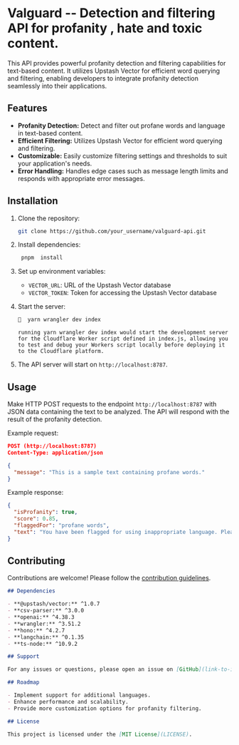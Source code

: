 # Valguard -- Detection and filtering API for profanity , hate and toxic content.

This API provides powerful profanity detection and filtering capabilities for text-based content. It utilizes Upstash Vector for efficient word querying and filtering, enabling developers to integrate profanity detection seamlessly into their applications.

## Features

- **Profanity Detection:** Detect and filter out profane words and language in text-based content.
- **Efficient Filtering:** Utilizes Upstash Vector for efficient word querying and filtering.
- **Customizable:** Easily customize filtering settings and thresholds to suit your application's needs.
- **Error Handling:** Handles edge cases such as message length limits and responds with appropriate error messages.

## Installation

1. Clone the repository:

   ```bash
   git clone https://github.com/your_username/valguard-api.git
   ```

2. Install dependencies:

   ```bash
    pnpm  install
   ```

3. Set up environment variables:

   - `VECTOR_URL`: URL of the Upstash Vector database
   - `VECTOR_TOKEN`: Token for accessing the Upstash Vector database

4. Start the server:

   ```bash
     yarn wrangler dev index
   ```

   `running yarn wrangler dev index would start the development server for the Cloudflare Worker script defined in index.js, allowing you to test and debug your Workers script locally before deploying it to the Cloudflare platform.
`

5. The API server will start on `http://localhost:8787`.

## Usage

Make HTTP POST requests to the endpoint `http://localhost:8787` with JSON data containing the text to be analyzed. The API will respond with the result of the profanity detection.

Example request:

```json
POST (http://localhost:8787)
Content-Type: application/json

{
  "message": "This is a sample text containing profane words."
}
```

Example response:

```json
{
  "isProfanity": true,
  "score": 0.85,
  "flaggedFor": "profane words",
  "text": "You have been flagged for using inappropriate language. Please refrain from using the following word: profane words in your message. Thank you."
}
```

## Contributing

Contributions are welcome! Please follow the [contribution guidelines](CONTRIBUTING.md).

```markdown
## Dependencies

- **@upstash/vector:** ^1.0.7
- **csv-parser:** ^3.0.0
- **openai:** ^4.38.3
- **wrangler:** ^3.51.2
- **hono:** ^4.2.7
- **langchain:** ^0.1.35
- **ts-node:** ^10.9.2

## Support

For any issues or questions, please open an issue on [GitHub](link-to-issues) or reach out to us on [Discord](link-to-discord).

## Roadmap

- Implement support for additional languages.
- Enhance performance and scalability.
- Provide more customization options for profanity filtering.

## License

This project is licensed under the [MIT License](LICENSE).
```

```

```

```

```
